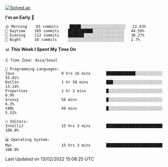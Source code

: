 [![Solved.ac](http://mazassumnida.wtf/api/v2/generate_badge?boj=kuckjwi)](https://solved.ac/kuckjwi)
<!--START_SECTION:waka-->
**I'm an Early 🐤** 

```text
🌞 Morning    83 commits     █████░░░░░░░░░░░░░░░░░░░░   22.43% 
🌆 Daytime    165 commits    ███████████░░░░░░░░░░░░░░   44.59% 
🌃 Evening    112 commits    ███████░░░░░░░░░░░░░░░░░░   30.27% 
🌙 Night      10 commits     ░░░░░░░░░░░░░░░░░░░░░░░░░   2.7%

```


📊 **This Week I Spent My Time On** 

```text
⌚︎ Time Zone: Asia/Seoul

💬 Programming Languages: 
Java                     8 hrs 16 mins       █████████████░░░░░░░░░░░░   55.01% 
Kotlin                   1 hr 58 mins        ███░░░░░░░░░░░░░░░░░░░░░░   13.14% 
Properties               1 hr 2 mins         █░░░░░░░░░░░░░░░░░░░░░░░░   6.9% 
Groovy                   56 mins             █░░░░░░░░░░░░░░░░░░░░░░░░   6.3% 
YAML                     49 mins             █░░░░░░░░░░░░░░░░░░░░░░░░   5.52%

🔥 Editors: 
IntelliJ                 15 hrs 3 mins       █████████████████████████   100.0%

💻 Operating System: 
Mac                      15 hrs 3 mins       █████████████████████████   100.0%

```


 Last Updated on 13/02/2022 15:08:25 UTC
<!--END_SECTION:waka-->
